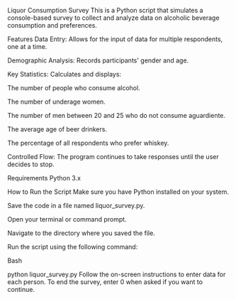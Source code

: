 Liquor Consumption Survey
This is a Python script that simulates a console-based survey to collect and analyze data on alcoholic beverage consumption and preferences.

Features
Data Entry: Allows for the input of data for multiple respondents, one at a time.

Demographic Analysis: Records participants' gender and age.

Key Statistics: Calculates and displays:

The number of people who consume alcohol.

The number of underage women.

The number of men between 20 and 25 who do not consume aguardiente.

The average age of beer drinkers.

The percentage of all respondents who prefer whiskey.

Controlled Flow: The program continues to take responses until the user decides to stop.

Requirements
Python 3.x

How to Run the Script
Make sure you have Python installed on your system.

Save the code in a file named liquor_survey.py.

Open your terminal or command prompt.

Navigate to the directory where you saved the file.

Run the script using the following command:

Bash

python liquor_survey.py
Follow the on-screen instructions to enter data for each person. To end the survey, enter 0 when asked if you want to continue.
